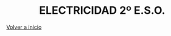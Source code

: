
<h1 align="center"> ELECTRICIDAD 2º E.S.O. </h1>

[Volver a inicio](https://github.com/angelmicelti/TecnoVilladiego2)

